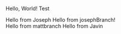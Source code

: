 Hello, World!
Test


Hello from Joseph
Hello from josephBranch!  
Hello from mattbranch
Hello from Javin 

